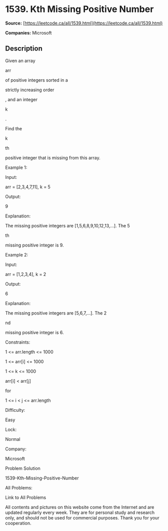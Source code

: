 # 1539. Kth Missing Positive Number

**Source:** [https://leetcode.ca/all/1539.html](https://leetcode.ca/all/1539.html)

**Companies:** Microsoft

## Description

Given an array

arr

of positive integers sorted in a

strictly
            increasing order

, and an integer

k

.

Find the

k

th

positive
                integer that is missing from this array.

Example 1:

Input:

arr = [2,3,4,7,11], k = 5

Output:

9

Explanation:

The missing positive integers are [1,5,6,8,9,10,12,13,...]. The 5

th

missing positive integer is 9.

Example 2:

Input:

arr = [1,2,3,4], k = 2

Output:

6

Explanation:

The missing positive integers are [5,6,7,...]. The 2

nd

missing positive integer is 6.

Constraints:

1 <= arr.length <= 1000

1 <= arr[i] <= 1000

1 <= k <= 1000

arr[i] < arr[j]

for

1 <= i < j <=
                    arr.length

Difficulty:

Easy

Lock:

Normal

Company:

Microsoft

Problem Solution

1539-Kth-Missing-Positive-Number

All Problems:

Link to All Problems

All contents and pictures on this website come from the Internet and are updated regularly every week. They are for personal study and research only, and should not be used for commercial purposes. Thank you for your cooperation.

